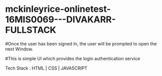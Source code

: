 # mckinleyrice-onlinetest-16MIS0069---DIVAKARR-FULLSTACK

#Once the user has been signed In, the user will be prompted to open the next Window.

#This is simple UI which provides the login authentication service

Tech Stack : HTML | CSS | JAVASCRIPT
